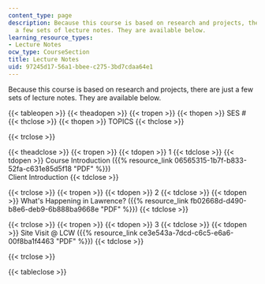 ```yaml
---
content_type: page
description: Because this course is based on research and projects, there are just
  a few sets of lecture notes. They are available below.
learning_resource_types:
- Lecture Notes
ocw_type: CourseSection
title: Lecture Notes
uid: 97245d17-56a1-bbee-c275-3bd7cdaa64e1
---
```


Because this course is based on research and projects, there are just a few sets of lecture notes. They are available below.

{{< tableopen >}}
{{< theadopen >}}
{{< tropen >}}
{{< thopen >}}
SES #
{{< thclose >}}
{{< thopen >}}
TOPICS
{{< thclose >}}

{{< trclose >}}

{{< theadclose >}}
{{< tropen >}}
{{< tdopen >}}
1
{{< tdclose >}}
{{< tdopen >}}
Course Introduction ({{% resource_link 06565315-1b7f-b833-52fa-c631e85d5f18 "PDF" %}})  
Client Introduction
{{< tdclose >}}

{{< trclose >}}
{{< tropen >}}
{{< tdopen >}}
2
{{< tdclose >}}
{{< tdopen >}}
What's Happening in Lawrence? ({{% resource_link fb02668d-d490-b8e6-deb9-6b888ba9668e "PDF" %}})
{{< tdclose >}}

{{< trclose >}}
{{< tropen >}}
{{< tdopen >}}
3
{{< tdclose >}}
{{< tdopen >}}
Site Visit @ LCW ({{% resource_link ce3e543a-7dcd-c6c5-e6a6-00f8ba1f4463 "PDF" %}})
{{< tdclose >}}

{{< trclose >}}

{{< tableclose >}}